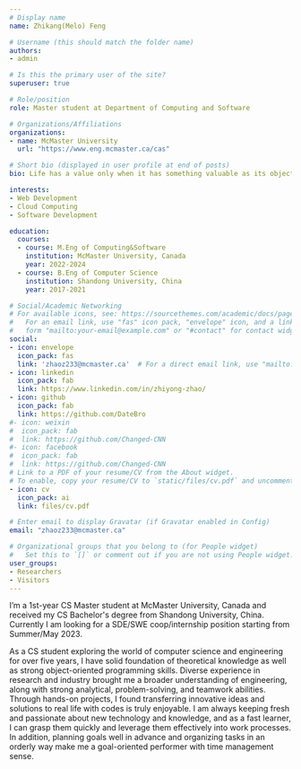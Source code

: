 ```yaml
---
# Display name
name: Zhikang(Melo) Feng

# Username (this should match the folder name)
authors:
- admin

# Is this the primary user of the site?
superuser: true

# Role/position
role: Master student at Department of Computing and Software

# Organizations/Affiliations
organizations:
- name: McMaster University
  url: "https://www.eng.mcmaster.ca/cas"

# Short bio (displayed in user profile at end of posts)
bio: Life has a value only when it has something valuable as its object.

interests:
- Web Development
- Cloud Computing
- Software Development

education:
  courses:
  - course: M.Eng of Computing&Software
    institution: McMaster University, Canada
    year: 2022-2024
  - course: B.Eng of Computer Science
    institution: Shandong University, China
    year: 2017-2021

# Social/Academic Networking
# For available icons, see: https://sourcethemes.com/academic/docs/page-builder/#icons
#   For an email link, use "fas" icon pack, "envelope" icon, and a link in the
#   form "mailto:your-email@example.com" or "#contact" for contact widget.
social:
- icon: envelope
  icon_pack: fas
  link: 'zhaoz233@mcmaster.ca'  # For a direct email link, use "mailto:test@example.org".
- icon: linkedin
  icon_pack: fab
  link: https://www.linkedin.com/in/zhiyong-zhao/
- icon: github
  icon_pack: fab
  link: https://github.com/DateBro
#- icon: weixin
#  icon_pack: fab
#  link: https://github.com/Changed-CNN
#- icon: facebook
#  icon_pack: fab
#  link: https://github.com/Changed-CNN
# Link to a PDF of your resume/CV from the About widget.
# To enable, copy your resume/CV to `static/files/cv.pdf` and uncomment the lines below.
- icon: cv
  icon_pack: ai
  link: files/cv.pdf

# Enter email to display Gravatar (if Gravatar enabled in Config)
email: "zhaoz233@mcmaster.ca"

# Organizational groups that you belong to (for People widget)
#   Set this to `[]` or comment out if you are not using People widget.
user_groups:
- Researchers
- Visitors
---
```


I’m a 1st-year CS Master student at McMaster University, Canada and received my CS Bachelor's degree from Shandong University, China. Currently I am looking for a SDE/SWE coop/internship position starting from Summer/May 2023.

As a CS student exploring the world of computer science and engineering for over five years, I have solid foundation of theoretical knowledge as well as strong object-oriented programming skills. Diverse experience in research and industry brought me a broader understanding of engineering, along with strong analytical, problem-solving, and teamwork abilities. Through hands-on projects, I found transferring innovative ideas and solutions to real life with codes is truly enjoyable. I am always keeping fresh and passionate about new technology and knowledge, and as a fast learner, I can grasp them quickly and leverage them effectively into work processes. In addition, planning goals well in advance and organizing tasks in an orderly way make me a goal-oriented performer with time management sense.
